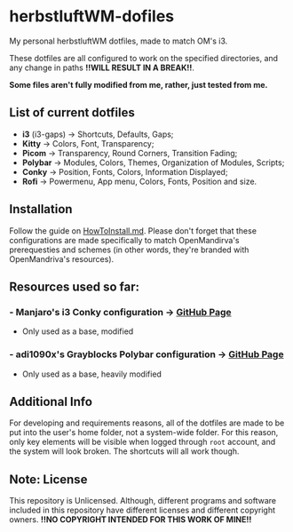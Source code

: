 # herbstluftWM-dofiles
My personal herbstluftWM dotfiles, made to match OM's i3.

These dotfiles are all configured to work on the specified directories, and any change in paths **!!WILL RESULT IN A BREAK!!**.

**Some files aren't fully modified from me, rather, just tested from me.**

## List of current dotfiles
- **i3** (i3-gaps) -> Shortcuts, Defaults, Gaps;
- **Kitty** -> Colors, Font, Transparency;
- **Picom** -> Transparency, Round Corners, Transition Fading;
- **Polybar** -> Modules, Colors, Themes, Organization of Modules, Scripts;
- **Conky** -> Position, Fonts, Colors, Information Displayed;
- **Rofi** -> Powermenu, App menu, Colors, Fonts, Position and size.

## Installation
Follow the guide on [HowToInstall.md](https://github.com/klejdiLOL/herbstluftWM-dotfiles/blob/main/HowToInstall.md). Please don't forget that these configurations are made specifically to match OpenMandirva's prerequesties and schemes (in other words, they're branded with OpenMandriva's resources).

## Resources used so far:
### - Manjaro's i3 Conky configuration -> [GitHub Page](https://github.com/oberon-manjaro/conkies/blob/master/config_i3/conky_maia)
- Only used as a base, modified
### - adi1090x's Grayblocks Polybar configuration -> [GitHub Page](https://github.com/adi1090x/polybar-themes?tab=readme-ov-file#grayblocks)
- Only used as a base, heavily modified

## Additional Info
For developing and requirements reasons, all of the dotfiles are made to be put into the user's home folder, not a system-wide folder. For this reason, only key elements will be visible when logged through ``root`` account, and the system will look broken. The shortcuts will all work though.

## Note: License
This repository is Unlicensed. Although, different programs and software included in this repository have different licenses and different copyright owners. **!!NO COPYRIGHT INTENDED FOR THIS WORK OF MINE!!**
